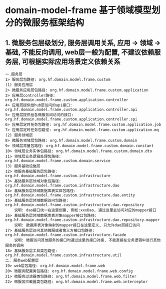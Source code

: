 # domain-model-frame 基于领域模型划分的微服务框架结构
    
## 1. 微服务包层级划分, 服务层调用关系, 应用 -> 领域 -> 基础, 不能反向调用, web层一般为配置, 不建议依赖服务层, 可根据实际应用场景定义依赖关系
    一.服务层
    1> 服务层包路径: org.hf.domain.model.frame.custom
    (1) 服务应用层
    2> 微服务应用层包路径: org.hf.domain.model.frame.custom.application
    3> 应用层controller路径: org.hf.domain.model.frame.custom.application.controller
    4> 应用层提供给hub层访问的api接口: org.hf.domain.model.frame.custom.application.controller.api
    5> 应用层提供给各微服务间访问的接口: org.hf.domain.model.frame.custom.application.controller.spi
    6> 应用层定时任务包路径: org.hf.domain.model.frame.custom.application.job
    7> 应用层定时任务包路径: org.hf.domain.model.frame.custom.application.mq
    (2) 服务领域层
    8> 微服务领域层包路径: org.hf.domain.model.frame.custom.domain
    9> 领域层常量包路径: org.hf.domain.model.frame.custom.domain.constant
    10> 领域层业务实体包路径: org.hf.domain.model.frame.custom.domain.dto
    11> 领域层业务逻辑处理包路径: org.hf.domain.model.frame.custom.domain.service
    (3) 服务基础设施层
    12> 微服务基础服务层包路径: org.hf.domain.model.frame.custom.infrastructure
    13> 基础服务层领域对象包路径: org.hf.domain.model.frame.custom.infrastructure.dao
    14> 基础服务层领域数据库表实体包路径: org.hf.domain.model.frame.custom.infrastructure.dao.entity
    15> 基础服务层领域数据访问包路径: org.hf.domain.model.frame.custom.infrastructure.dao.repository
        说明: dao接口统一在这里创建, 例如:xxxDao, 通过这里去访问对应的mapper接口
    16> 基础服务层领域数据库表对象mapper接口包路径: org.hf.domain.model.frame.custom.infrastructure.dao.repository.mapper
        说明: 数据库表对象映射的mapper接口在这里定义, 只允许dao层接口访问
    17> 基础服务层访问其他微服或者第三方接口包路径: org.hf.domain.model.frame.custom.infrastructure.facade
        说明: 微服访问其他服务的接口均通过这里的接口对接, 不能直接在业务逻辑中进行其他服务的调用
    18> 基础服务层工具类包路径: org.hf.domain.model.frame.custom.infrastructure.util
    二. 服务web配置层
    19> web层包路径: org.hf.domain.model.frame.web
    20> 微服务配置类包路径: org.hf.domain.model.frame.web.config
    21> 微服务过滤器类包路径: org.hf.domain.model.frame.web.filter
    22> 微服务拦截器类包路径: org.hf.domain.model.frame.web.interceptor